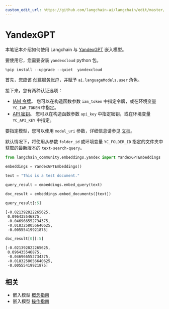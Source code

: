 ```yaml
---
custom_edit_url: https://github.com/langchain-ai/langchain/edit/master/docs/docs/integrations/text_embedding/yandex.ipynb
---
```


# YandexGPT

本笔记本介绍如何使用 Langchain 与 [YandexGPT](https://cloud.yandex.com/en/services/yandexgpt) 嵌入模型。

要使用它，您需要安装 `yandexcloud` python 包。

```python
%pip install --upgrade --quiet  yandexcloud
```

首先，您应该 [创建服务账户](https://cloud.yandex.com/en/docs/iam/operations/sa/create)，并赋予 `ai.languageModels.user` 角色。

接下来，您有两种认证选项：
- [IAM 令牌](https://cloud.yandex.com/en/docs/iam/operations/iam-token/create-for-sa)。
  您可以在构造函数参数 `iam_token` 中指定令牌，或在环境变量 `YC_IAM_TOKEN` 中指定。
- [API 密钥](https://cloud.yandex.com/en/docs/iam/operations/api-key/create)。
  您可以在构造函数参数 `api_key` 中指定密钥，或在环境变量 `YC_API_KEY` 中指定。

要指定模型，您可以使用 `model_uri` 参数，详细信息请参见 [文档](https://cloud.yandex.com/en/docs/yandexgpt/concepts/models#yandexgpt-embeddings)。

默认情况下，将使用从参数 `folder_id` 或环境变量 `YC_FOLDER_ID` 指定的文件夹中获取的最新版本的 `text-search-query`。

```python
from langchain_community.embeddings.yandex import YandexGPTEmbeddings
```

```python
embeddings = YandexGPTEmbeddings()
```

```python
text = "This is a test document."
```

```python
query_result = embeddings.embed_query(text)
```

```python
doc_result = embeddings.embed_documents([text])
```

```python
query_result[:5]
```

```output
[-0.021392822265625,
 0.096435546875,
 -0.046966552734375,
 -0.0183258056640625,
 -0.00555419921875]
```

```python
doc_result[0][:5]
```

```output
[-0.021392822265625,
 0.096435546875,
 -0.046966552734375,
 -0.0183258056640625,
 -0.00555419921875]
```

## 相关

- 嵌入模型 [概念指南](/docs/concepts/#embedding-models)
- 嵌入模型 [操作指南](/docs/how_to/#embedding-models)